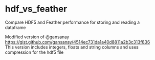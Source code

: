 # hdf_vs_feather
Compare HDF5 and Feather performance for storing and reading a dataframe

Modified version of @gansanay https://gist.github.com/gansanay/4514ec731da1a40d8811a2b3c313f836
This version includes integers, floats and string columns and uses compression for the hdf5 file
